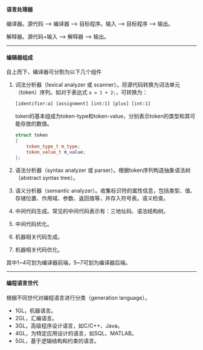 #### 语言处理器

编译器。源代码 --> 编译器 --> 目标程序。输入 --> 目标程序 --> 输出。

解释器。源代码+输入 --> 解释器 --> 输出。

---

#### 编辑器组成

自上而下，编译器可分割为以下几个组件

1. 词法分析器（lexical analyzer 或 scanner）。将源代码转换为词法单元（token）序列。如对于表达式 `a = 1 + 2;`，可转换为：

   ```txt
   [identifier:a] [assignment] [int:1] [plus] [int:1]
   ```

   token的基本组成为token-type和token-value，分别表示token的类型和其可能存放的数值。

   ```cpp
   struct token
   {
       token_type_t m_type;
       token_value_t m_value;
   };
   ```

2. 语法分析器（syntax analyzer 或 parser）。根据token序列构造抽象语法树（abstract syntax tree）。

3. 语义分析器（semantic analyzer）。收集标识符的属性信息，包括类型、值、存储位置、作用域、参数、返回值等，并存入符号表。语义检查。

4. 中间代码生成。常见的中间代码表示有：三地址码、语法结构树。

5. 中间代码优化。

6. 机器相关代码生成。

7. 机器相关代码优化。

其中1\~4可划为编译器前端，5\~7可划为编译器后端。

---

#### 编程语言世代

根据不同世代对编程语言进行分类（generation language）。

* 1GL，机器语言。
* 2GL，汇编语言。
* 3GL，高级程序设计语言，如C/C++、Java。
* 4GL，为特定应用设计的语言，如SQL、MATLAB。
* 5GL，基于逻辑结构和约束的语言。

